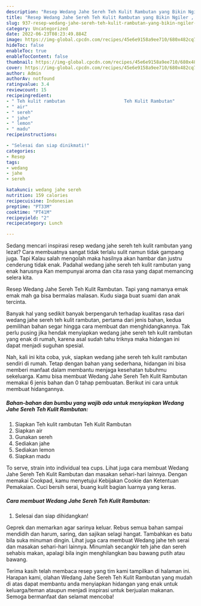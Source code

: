 ```yaml
---
description: "Resep Wedang Jahe Sereh Teh Kulit Rambutan yang Bikin Ngiler , Lezat Sekali"
title: "Resep Wedang Jahe Sereh Teh Kulit Rambutan yang Bikin Ngiler , Lezat Sekali"
slug: 937-resep-wedang-jahe-sereh-teh-kulit-rambutan-yang-bikin-ngiler-lezat-sekali
category: Uncategorized
date: 2022-06-23T08:23:49.884Z
image: https://img-global.cpcdn.com/recipes/45e6e9158a9ee710/680x482cq70/wedang-jahe-sereh-teh-kulit-rambutan-foto-resep-utama.jpg
hideToc: false
enableToc: true
enableTocContent: false
thumbnail: https://img-global.cpcdn.com/recipes/45e6e9158a9ee710/680x482cq70/wedang-jahe-sereh-teh-kulit-rambutan-foto-resep-utama.jpg
cover: https://img-global.cpcdn.com/recipes/45e6e9158a9ee710/680x482cq70/wedang-jahe-sereh-teh-kulit-rambutan-foto-resep-utama.jpg
author: Admin
authorAv: notfound
ratingvalue: 3.4
reviewcount: 15
recipeingredient:
- " Teh kulit rambutan                      Teh Kulit Rambutan"
- " air"
- " sereh"
- " jahe"
- " lemon"
- " madu"
recipeinstructions:

- "Selesai dan siap dinikmati!"
categories:
- Resep
tags:
- wedang
- jahe
- sereh

katakunci: wedang jahe sereh 
nutrition: 159 calories
recipecuisine: Indonesian
preptime: "PT33M"
cooktime: "PT41M"
recipeyield: "2"
recipecategory: Lunch

---
```



Sedang mencari inspirasi resep wedang jahe sereh teh kulit rambutan yang lezat? Cara membuatnya sangat tidak terlalu sulit namun tidak gampang juga. Tapi Kalau salah mengolah maka hasilnya akan hambar dan justru cenderung tidak enak. Padahal wedang jahe sereh teh kulit rambutan yang enak harusnya Kan mempunyai aroma dan cita rasa yang dapat memancing selera kita.


Resep Wedang Jahe Sereh Teh Kulit Rambutan. Tapi yang namanya emak emak mah ga bisa bermalas malasan. Kudu siaga buat suami dan anak tercinta.

Banyak hal yang sedikit banyak berpengaruh terhadap kualitas rasa dari wedang jahe sereh teh kulit rambutan, pertama dari jenis bahan, kedua pemilihan bahan segar hingga cara membuat dan menghidangkannya. Tak perlu pusing jika hendak menyiapkan wedang jahe sereh teh kulit rambutan yang enak di rumah, karena asal sudah tahu triknya maka hidangan ini dapat menjadi suguhan spesial.


Nah, kali ini kita coba, yuk, siapkan wedang jahe sereh teh kulit rambutan sendiri di rumah. Tetap dengan bahan yang sederhana, hidangan ini bisa memberi manfaat dalam membantu menjaga kesehatan tubuhmu sekeluarga. Kamu bisa membuat Wedang Jahe Sereh Teh Kulit Rambutan memakai 6 jenis bahan dan 0 tahap pembuatan. Berikut ini cara untuk membuat hidangannya.

<!--inarticleads1-->

##### Bahan-bahan dan bumbu yang wajib ada untuk menyiapkan Wedang Jahe Sereh Teh Kulit Rambutan:

1. Siapkan  Teh kulit rambutan                      Teh Kulit Rambutan
1. Siapkan  air
1. Gunakan  sereh
1. Sediakan  jahe
1. Sediakan  lemon
1. Siapkan  madu


To serve, strain into individual tea cups. Lihat juga cara membuat Wedang Jahe Sereh Teh Kulit Rambutan dan masakan sehari-hari lainnya. Dengan memakai Cookpad, kamu menyetujui Kebijakan Cookie dan Ketentuan Pemakaian. Cuci bersih serai, buang kulit bagian luarnya yang keras. 

<!--inarticleads2-->

##### Cara membuat Wedang Jahe Sereh Teh Kulit Rambutan:


1. Selesai dan siap dihidangkan!

Geprek dan memarkan agar sarinya keluar. Rebus semua bahan sampai mendidih dan harum, saring, dan sajikan selagi hangat. Tambahkan es batu bila suka minuman dingin. Lihat juga cara membuat Wedang jahe teh serai dan masakan sehari-hari lainnya. Minumlah secangkir teh jahe dan sereh sehabis makan, apalagi bila ingin menghilangkan bau bawang putih atau bawang. 

Terima kasih telah membaca resep yang tim kami tampilkan di halaman ini. Harapan kami, olahan Wedang Jahe Sereh Teh Kulit Rambutan yang mudah di atas dapat membantu anda menyiapkan hidangan yang enak untuk keluarga/teman ataupun menjadi inspirasi untuk berjualan makanan. Semoga bermanfaat dan selamat mencoba!
